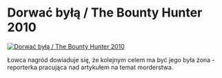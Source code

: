 Dorwać byłą / The Bounty Hunter 2010 
=============
[![Dorwać byłą / The Bounty Hunter 2010 ](http://vidos.pl/images/player.gif)](http://vidos.pl/dorwac-byla-the-bounty-hunter-2010)

 Łowca nagród dowiaduje się, że kolejnym celem ma być jego była żona - reporterka pracująca nad artykułem na temat morderstwa.
